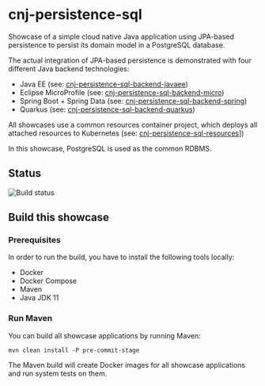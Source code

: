# cnj-persistence-sql

Showcase of a simple cloud native Java application using JPA-based persistence to persist its domain model in
a PostgreSQL database.

The actual integration of JPA-based persistence is demonstrated with four different Java backend technologies:

* Java EE (see: [cnj-persistence-sql-backend-javaee](cnj-persistence-sql-backend-javaee/README.md))
* Eclipse MicroProfile (see: [cnj-persistence-sql-backend-micro](cnj-persistence-sql-backend-micro/README.md))
* Spring Boot + Spring Data (see: [cnj-persistence-sql-backend-spring](cnj-persistence-sql-backend-spring/README.md))
* Quarkus (see: [cnj-persistence-sql-backend-quarkus](cnj-persistence-sql-backend-quarkus/README.md))

All showcases use a common resources container project, which deploys all attached resources to Kubernetes (see: [cnj-persistence-sql-resources](cnj-persistence-sql-resources/README.md)])

In this showcase, PostgreSQL is used as the common RDBMS. 

## Status
![Build status](https://drone.at.automotive.msg.team/api/badges/msgoat/cnj-persistence-sql/status.svg)

## Build this showcase 

### Prerequisites

In order to run the build, you have to install the following tools locally:
* Docker
* Docker Compose 
* Maven
* Java JDK 11   

### Run Maven

You can build all showcase applications by running Maven:
```
mvn clean install -P pre-commit-stage
```

The Maven build will create Docker images for all showcase applications and run system tests on them.